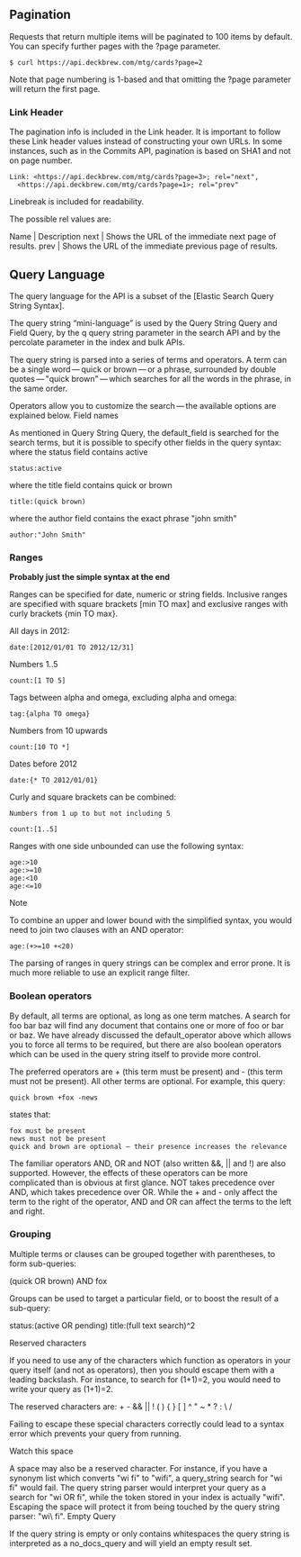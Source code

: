 ## Pagination

Requests that return multiple items will be paginated to 100 items by default.
You can specify further pages with the ?page parameter.

    $ curl https://api.deckbrew.com/mtg/cards?page=2

Note that page numbering is 1-based and that omitting the ?page parameter will
return the first page.

### Link Header

The pagination info is included in the Link header. It is important to follow
these Link header values instead of constructing your own URLs. In some
instances, such as in the Commits API, pagination is based on SHA1 and not on
page number.

    Link: <https://api.deckbrew.com/mtg/cards?page=3>; rel="next",
      <https://api.deckbrew.com/mtg/cards?page=1>; rel="prev"

Linebreak is included for readability.

The possible rel values are:

Name 	| Description
next 	| Shows the URL of the immediate next page of results.
prev 	| Shows the URL of the immediate previous page of results.

## Query Language

The query language for the API is a subset of the [Elastic Search Query String Syntax].

The query string “mini-language” is used by the Query String Query and Field
Query, by the q query string parameter in the search API and by the percolate
parameter in the index and bulk APIs.

The query string is parsed into a series of terms and operators. A term can be
a single word — quick or brown — or a phrase, surrounded by double
quotes — "quick brown" — which searches for all the words in the phrase, in the
same order.

Operators allow you to customize the search — the available options are explained below.
Field names

As mentioned in Query String Query, the default_field is searched for the
search terms, but it is possible to specify other fields in the query syntax:
where the status field contains active

    status:active

where the title field contains quick or brown

    title:(quick brown)

where the author field contains the exact phrase "john smith"

    author:"John Smith"

### Ranges

**Probably just the simple syntax at the end**

Ranges can be specified for date, numeric or string fields. Inclusive ranges
are specified with square brackets [min TO max] and exclusive ranges with curly
brackets {min TO max}.

All days in 2012:

    date:[2012/01/01 TO 2012/12/31]

Numbers 1..5

    count:[1 TO 5]

Tags between alpha and omega, excluding alpha and omega:

    tag:{alpha TO omega}

Numbers from 10 upwards

    count:[10 TO *]

Dates before 2012

    date:{* TO 2012/01/01}

Curly and square brackets can be combined:

    Numbers from 1 up to but not including 5

    count:[1..5]

Ranges with one side unbounded can use the following syntax:

    age:>10
    age:>=10
    age:<10
    age:<=10

Note

To combine an upper and lower bound with the simplified syntax, you would need
to join two clauses with an AND operator:

    age:(+>=10 +<20)

The parsing of ranges in query strings can be complex and error prone. It is
much more reliable to use an explicit range filter.

### Boolean operators

By default, all terms are optional, as long as one term matches. A search for
foo bar baz will find any document that contains one or more of foo or bar or
baz. We have already discussed the default_operator above which allows you to
force all terms to be required, but there are also boolean operators which can
be used in the query string itself to provide more control.

The preferred operators are + (this term must be present) and - (this term must
not be present). All other terms are optional. For example, this query:

    quick brown +fox -news

states that:

    fox must be present
    news must not be present
    quick and brown are optional — their presence increases the relevance 

The familiar operators AND, OR and NOT (also written &&, || and !) are also
supported. However, the effects of these operators can be more complicated than
is obvious at first glance. NOT takes precedence over AND, which takes
precedence over OR. While the + and - only affect the term to the right of the
operator, AND and OR can affect the terms to the left and right.

### Grouping

Multiple terms or clauses can be grouped together with parentheses, to form
sub-queries:

(quick OR brown) AND fox

Groups can be used to target a particular field, or to boost the result of a
sub-query:

status:(active OR pending) title:(full text search)^2

Reserved characters

If you need to use any of the characters which function as operators in your
query itself (and not as operators), then you should escape them with a leading
backslash. For instance, to search for (1+1)=2, you would need to write your
query as \(1\+1\)=2.

The reserved characters are: + - && || ! ( ) { } [ ] ^ " ~ * ? : \ /

Failing to escape these special characters correctly could lead to a syntax error which prevents your query from running.

Watch this space

A space may also be a reserved character. For instance, if you have a synonym
list which converts "wi fi" to "wifi", a query_string search for "wi fi" would
fail. The query string parser would interpret your query as a search for "wi OR
fi", while the token stored in your index is actually "wifi". Escaping the
space will protect it from being touched by the query string parser: "wi\ fi".
Empty Query

If the query string is empty or only contains whitespaces the query string is
interpreted as a no_docs_query and will yield an empty result set.


[stash]: http://www.elasticsearch.org/guide/en/elasticsearch/reference/current/query-dsl-query-string-query.html#query-string-syntax
